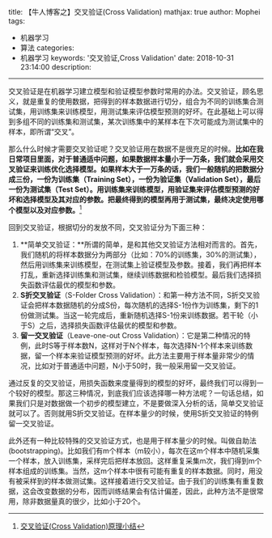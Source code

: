title: 【牛人博客之】交叉验证(Cross Validation)
mathjax: true
author: Mophei
tags:
  - 机器学习
  - 算法
categories:
  - 机器学习
keywords: '交叉验证,Cross Validation'
date: 2018-10-31 23:14:00
description:
---
交叉验证是在机器学习建立模型和验证模型参数时常用的办法。交叉验证，顾名思义，就是重复的使用数据，把得到的样本数据进行切分，组合为不同的训练集合测试集，用训练集来训练模型，用测试集来评估模型预测的好坏。在此基础上可以得到多组不同的训练集和测试集，某次训练集中的某样本在下次可能成为测试集中的样本，即所谓“交叉”。

<!--more-->

那么什么时候才需要交叉验证呢？交叉验证用在数据不是很充足的时候。**比如在我日常项目里面，对于普通适中问题，如果数据样本量小于一万条，我们就会采用交叉验证来训练优化选择模型。如果样本大于一万条的话，我们一般随机的把数据分成三份，一份为训练集（Training Set），一份为验证集（Validation Set），最后一份为测试集（Test Set）。用训练集来训练模型，用验证集来评估模型预测的好坏和选择模型及其对应的参数。把最终得到的模型再用于测试集，最终决定使用哪个模型以及对应参数。**[^刘建平博客]

回到交叉验证，根据切分的发放不同，交叉验证分为下面三种：
1. **简单交叉验证：**所谓的简单，是和其他交叉验证方法相对而言的。首先，我们随机的将样本数据分为两部分（比如：70%的训练集，30%的测试集），然后用训练集来训练模型，在测试集上验证模型及参数。接着，我们再把样本打乱，重新选择训练集和测试集，继续训练数据和检验模型。最后我们选择损失函数评估最优的模型和参数。
2. **S折交叉验证**（S-Folder Cross Validation）：和第一种方法不同，S折交叉验证会把样本数据随机的分成S份，每次随机的选择S-1份作为训练集，剩下的1份做测试集。当这一轮完成后，重新随机选择S-1份来训练数据。若干轮（小于S）之后，选择损失函数评估最优的模型和参数。
3. **留一交叉验证**（Leave-one-out Cross Validation）：它是第二种情况的特例，此时S等于样本数N，这样对于N个样本，每次选择N-1个样本来训练数据，留一个样本来验证模型预测的好坏。此方法主要用于样本量非常少的情况，比如对于普通适中问题，N小于50时，我一般采用留一交叉验证。

通过反复的交叉验证，用损失函数来度量得到的模型的好坏，最终我们可以得到一个较好的模型。那这三种情况，到底我们应该选择哪一种方法呢？一句话总结，如果我们只是对数据做一个初步的模型建立，不是要做深入分析的话，简单交叉验证就可以了。否则就用S折交叉验证。在样本量少的时候，使用S折交叉验证的特例留一交叉验证。

此外还有一种比较特殊的交叉验证方式，也是用于样本量少的时候。叫做自助法(bootstrapping)。比如我们有m个样本（m较小），每次在这m个样本中随机采集一个样本，放入训练集，采样完后把样本放回。这样重复采集m次，我们得到m个样本组成的训练集。当然，这m个样本中很有可能有重复的样本数据。同时，用没有被采样到的样本做测试集。这样接着进行交叉验证。由于我们的训练集有重复数据，这会改变数据的分布，因而训练结果会有估计偏差，因此，此种方法不是很常用，除非数据量真的很少，比如小于20个。


[^刘建平博客]: [交叉验证(Cross Validation)原理小结](https://www.cnblogs.com/pinard/p/5992719.html)
